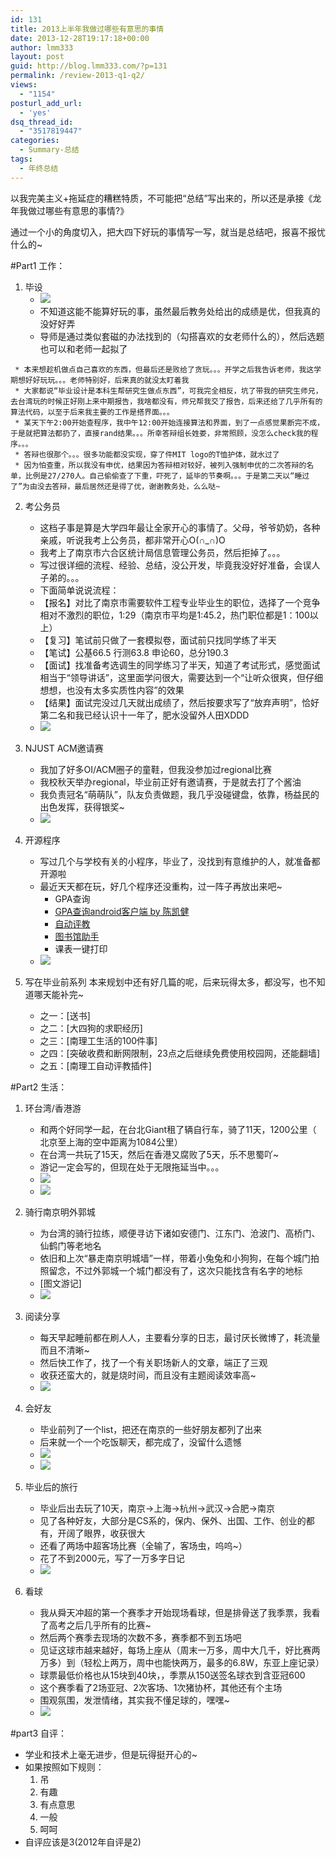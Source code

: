```yaml
---
id: 131
title: 2013上半年我做过哪些有意思的事情
date: 2013-12-28T19:17:18+00:00
author: lmm333
layout: post
guid: http://blog.lmm333.com/?p=131
permalink: /review-2013-q1-q2/
views:
  - "1154"
posturl_add_url:
  - 'yes'
dsq_thread_id:
  - "3517819447"
categories:
  - Summary-总结
tags:
  - 年终总结
---
```

以我完美主义+拖延症的糟糕特质，不可能把“总结”写出来的，所以还是承接《龙年我做过哪些有意思的事情?》

通过一个小的角度切入，把大四下好玩的事情写一写，就当是总结吧，报喜不报忧什么的~

#Part1 工作：
1. 毕设
     * ![](../images/2013-12-28-2013q1q2_01.jpg)
     * 不知道这能不能算好玩的事，虽然最后教务处给出的成绩是优，但我真的没好好弄
     * 导师是通过类似套磁的办法找到的（勾搭喜欢的女老师什么的），然后选题也可以和老师一起拟了

<!--more-->
     * 本来想趁机做点自己喜欢的东西，但最后还是败给了贪玩。。。开学之后我告诉老师，我这学期想好好玩玩。。。老师特别好，后来真的就没太盯着我
     * 大家都说“毕业设计是本科生帮研究生做点东西”，可我完全相反，坑了带我的研究生师兄，去台湾玩的时候正好刚上来中期报告，我啥都没有，师兄帮我交了报告，后来还给了几乎所有的算法代码，以至于后来我主要的工作是搭界面。。。
     * 某天下午2:00开始查程序，我中午12:00开始连接算法和界面，到了一点感觉果断完不成，于是就把算法都扔了，直接rand结果。。。所幸答辩组长姓娄，非常照顾，没怎么check我的程序。。。
     * 答辩也很那个。。。很多功能都没实现，穿了件MIT logo的T恤护体，就水过了
     * 因为怕查重，所以我没有申优，结果因为答辩相对较好，被列入强制申优的二次答辩的名单，比例是27/270人。自己偷偷查了下重，吓死了，延毕的节奏啊。。。于是第二天以“睡过了”为由没去答辩，最后居然还是得了优，谢谢教务处，么么哒~
    
2. 考公务员

     * 这档子事是算是大学四年最让全家开心的事情了。父母，爷爷奶奶，各种亲戚，听说我考上公务员，都非常开心O(∩_∩)O
     * 我考上了南京市六合区统计局信息管理公务员，然后拒掉了。。。
     * 写过很详细的流程、经验、总结，没公开发，毕竟我没好好准备，会误人子弟的。。。
     * 下面简单说说流程：
     * 【报名】对比了南京市需要软件工程专业毕业生的职位，选择了一个竞争相对不激烈的职位，1:29（南京市平均是1:45.2，热门职位都是1：100以上）
     * 【复习】笔试前只做了一套模拟卷，面试前只找同学练了半天
     * 【笔试】公基66.5 行测63.8 申论60，总分190.3
     * 【面试】找准备考选调生的同学练习了半天，知道了考试形式，感觉面试相当于“领导讲话”，这里面学问很大，需要达到一个“让听众很爽，但仔细想想，也没有太多实质性内容”的效果
     * 【结果】面试完没过几天就出成绩了，然后按要求写了“放弃声明”，恰好第二名和我已经认识十一年了，肥水没留外人田XDDD
     * ![](../images/2013-12-28-2013q1q2_02.jpg)

3. NJUST ACM邀请赛

     * 我加了好多OI/ACM圈子的童鞋，但我没参加过regional比赛
     * 我校秋天举办regional，毕业前正好有邀请赛，于是就去打了个酱油
     * 我负责冠名“萌萌队”，队友负责做题，我几乎没碰键盘，依靠，杨益民的出色发挥，获得银奖~
     * ![](../images/2013-12-28-2013q1q2_03.jpg)

4. 开源程序

     * 写过几个与学校有关的小程序，毕业了，没找到有意维护的人，就准备都开源啦
     * 最近天天都在玩，好几个程序还没重构，过一阵子再放出来吧~
          * GPA查询
          * [GPA查询android客户端 by 陈凯健](https://github.com/ckj375/Njust-StudentHelper)
          * [自动评教](https://github.com/lmmsoft/njust-teacher-evaluation-assistant-chrome-plugin)
          * [图书馆助手](https://github.com/lmmsoft/njust-library-chrome-plugin)
          * 课表一键打印
      * ![](../images/2013-12-28-2013q1q2_04.jpg)

5. 写在毕业前系列
本来规划中还有好几篇的呢，后来玩得太多，都没写，也不知道哪天能补完~

     - 之一：[送书]
     - 之二：[大四狗的求职经历]
     - 之三：[南理工生活的100件事]
     - 之四：[突破收费和断网限制，23点之后继续免费使用校园网，还能翻墙]
     - 之五：[南理工自动评教插件]

#Part2 生活：
1. 环台湾/香港游

     * 和两个好同学一起，在台北Giant租了辆自行车，骑了11天，1200公里（ 北京至上海的空中距离为1084公里）
     * 在台湾一共玩了15天，然后在香港又腐败了5天，乐不思蜀吖~
     * 游记一定会写的，但现在处于无限拖延当中。。。
     * ![](../images/2013-12-28-2013q1q2_05.jpg)
     * ![](../images/2013-12-28-2013q1q2_06.jpg)

1. 骑行南京明外郭城
     - 为台湾的骑行拉练，顺便寻访下诸如安德门、江东门、沧波门、高桥门、仙鹤门等老地名
     - 依旧和上次“暴走南京明城墙”一样，带着小兔兔和小狗狗，在每个城门拍照留念，不过外郭城一个城门都没有了，这次只能找含有名字的地标
     - [图文游记]
     - ![](../images/2013-12-28-2013q1q2_07.jpg)

1. 阅读分享

     * 每天早起睡前都在刷人人，主要看分享的日志，最讨厌长微博了，耗流量而且不清晰~
     * 然后快工作了，找了一个有关职场新人的文章，端正了三观
     * 收获还蛮大的，就是烧时间，而且没有主题阅读效率高~
     * ![](../images/2013-12-28-2013q1q2_08.jpg)

3. 会好友

     * 毕业前列了一个list，把还在南京的一些好朋友都列了出来
     * 后来就一个一个吃饭聊天，都完成了，没留什么遗憾
     * ![](../images/2013-12-28-2013q1q2_09.jpg)
     * ![](../images/2013-12-28-2013q1q2_10.jpg)

4. 毕业后的旅行

     * 毕业后出去玩了10天，南京->上海->杭州->武汉->合肥->南京
     * 见了各种好友，大部分是CS系的，保内、保外、出国、工作、创业的都有，开阔了眼界，收获很大
     * 还看了两场中超客场比赛（全输了，客场虫，呜呜~）
     * 花了不到2000元，写了一万多字日记
     * ![](../images/2013-12-28-2013q1q2_11.jpg)

5. 看球

     * 我从舜天冲超的第一个赛季才开始现场看球，但是排骨送了我季票，我看了高考之后几乎所有的比赛~
     * 然后两个赛季去现场的次数不多，赛季都不到五场吧
     * 见证这球市越来越好，每场上座从（周末一万多，周中大几千，好比赛两万多）到（轻松上两万，周中也能快两万，最多的6.8W，东亚上座记录）
     * 球票最低价格也从15块到40块，，季票从150送签名球衣到含亚冠600
     * 这个赛季看了2场亚冠、2次客场、1次猪协杯，其他还有个主场
     * 围观氛围，发泄情绪，其实我不懂足球的，嘿嘿~
     * ![](../images/2013-12-28-2013q1q2_12.jpg)

#part3 自评：
- 学业和技术上毫无进步，但是玩得挺开心的~
- 如果按照如下规则：
    1. 吊
    1. 有趣
    1. 有点意思
    1. 一般
    1. 呵呵
- 自评应该是3(2012年自评是2)